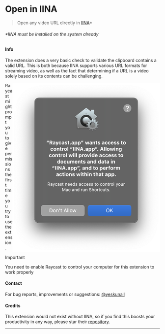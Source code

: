 # Open in IINA

> Open any video URL directly in [IINA](https://www.iina.io/)\*

###### _\*IINA must be installed on the system already_

#### Info

The extension does a very basic check to validate the clipboard contains a valid
URL. This is both because IINA supports various URL formats for streaming video,
as well as the fact that determining if a URL is a video solely based on its
contents can be challenging.

<a href="#">
  <picture>
    <img src="./media/permission-dialog.png" align="right" alt="permission-dialog" width="480" />
  </picture>
</a>

Raycast might prompt you to give permissions the first time you try to use the
extension.

<!-- prettier-ignore -->
> [!IMPORTANT]
> You need to enable Raycast to control your computer for this extension to work properly

#### Contact

For bug reports, improvements or suggestions:
[@yeskunall](https://github.com/yeskunall)

#### Credits

This extension would not exist without IINA, so if you find this boosts your
productivity in any way, please star their
[repository](https://github.com/iina/iina).

---
